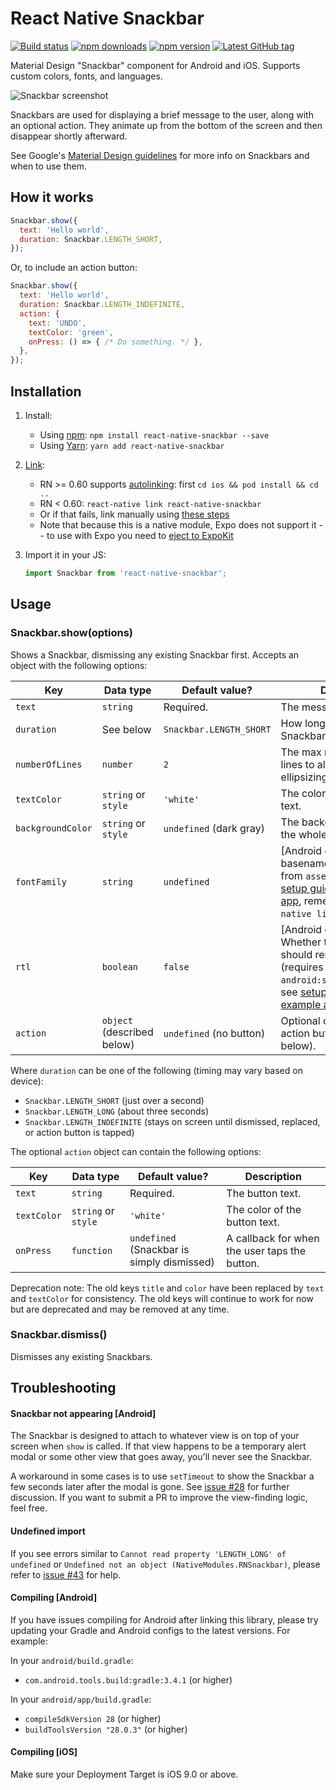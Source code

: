 # React Native Snackbar

[![Build status](https://travis-ci.org/cooperka/react-native-snackbar.svg?branch=master)](https://travis-ci.org/cooperka/react-native-snackbar)
[![npm downloads](https://img.shields.io/npm/dm/react-native-snackbar.svg)](https://www.npmjs.com/package/react-native-snackbar)
[![npm version](https://img.shields.io/npm/v/react-native-snackbar.svg)](https://www.npmjs.com/package/react-native-snackbar)
[![Latest GitHub tag](https://img.shields.io/github/tag/cooperka/react-native-snackbar.svg)](https://github.com/cooperka/react-native-snackbar)

Material Design "Snackbar" component for Android and iOS.
Supports custom colors, fonts, and languages.

![Snackbar screenshot](example/screenshots/snackbar.png)

Snackbars are used for displaying a brief message to the user, along with an optional action.
They animate up from the bottom of the screen and then disappear shortly afterward.

See Google's [Material Design guidelines](https://material.io/guidelines/components/snackbars-toasts.html) for more info on Snackbars
and when to use them.

## How it works

```js
Snackbar.show({
  text: 'Hello world',
  duration: Snackbar.LENGTH_SHORT,
});
```

Or, to include an action button:

```js
Snackbar.show({
  text: 'Hello world',
  duration: Snackbar.LENGTH_INDEFINITE,
  action: {
    text: 'UNDO',
    textColor: 'green',
    onPress: () => { /* Do something. */ },
  },
});
```

## Installation

1. Install:
    - Using [npm](https://www.npmjs.com/#getting-started): `npm install react-native-snackbar --save`
    - Using [Yarn](https://yarnpkg.com/): `yarn add react-native-snackbar`

2. [Link](https://facebook.github.io/react-native/docs/linking-libraries-ios.html):
    - RN >= 0.60 supports [autolinking](https://github.com/react-native-community/cli/blob/master/docs/autolinking.md): first `cd ios && pod install && cd ..`
    - RN < 0.60: `react-native link react-native-snackbar`
    - Or if that fails, link manually using [these steps](https://github.com/cooperka/react-native-snackbar/wiki/Manual-Installation)
    - Note that because this is a native module, Expo does not support it -- to use with Expo you need to [eject to ExpoKit](https://docs.expo.io/versions/latest/expokit/eject/)

3. Import it in your JS:

    ```js
    import Snackbar from 'react-native-snackbar';
    ```

## Usage

### Snackbar.show(options)

Shows a Snackbar, dismissing any existing Snackbar first. Accepts an object with the following options:

| Key | Data type | Default value? | Description |
|-----|-----------|----------------|-------------|
| `text` | `string` | Required. | The message to show. |
| `duration` | See below | `Snackbar.LENGTH_SHORT` | How long to display the Snackbar. |
| `numberOfLines` | `number` | `2` | The max number of text lines to allow before ellipsizing. |
| `textColor` | `string` or `style` | `'white'` | The color of the message text. |
| `backgroundColor` | `string` or `style` | `undefined` (dark gray) | The background color for the whole Snackbar. |
| `fontFamily` | `string` | `undefined` | [Android only] The basename of a `.ttf` font from `assets/fonts/` (see [setup guide](https://github.com/facebook/react-native/issues/25852) and [example app](/example), remember to `react-native link` after). |
| `rtl` | `boolean` | `false` | [Android only, API 17+] Whether the Snackbar should render right-to-left (requires `android:supportsRtl="true"`, see [setup guide](https://android-developers.googleblog.com/2013/03/native-rtl-support-in-android-42.html) and [example app](/example)). |
| `action` | `object` (described below) | `undefined` (no button) | Optional config for the action button (described below). |

Where `duration` can be one of the following (timing may vary based on device):

- `Snackbar.LENGTH_SHORT` (just over a second)
- `Snackbar.LENGTH_LONG` (about three seconds)
- `Snackbar.LENGTH_INDEFINITE` (stays on screen until dismissed, replaced, or action button is tapped)

The optional `action` object can contain the following options:

| Key | Data type | Default value? | Description |
|-----|-----------|----------------|-------------|
| `text` | `string` | Required. | The button text. |
| `textColor` | `string` or `style` | `'white'` | The color of the button text. |
| `onPress` | `function` | `undefined` (Snackbar is simply dismissed) | A callback for when the user taps the button. |

Deprecation note: The old keys `title` and `color` have been replaced by `text` and `textColor` for consistency.
The old keys will continue to work for now but are deprecated and may be removed at any time.

### Snackbar.dismiss()

Dismisses any existing Snackbars.

## Troubleshooting

#### Snackbar not appearing [Android]

The Snackbar is designed to attach to whatever view is on top of your screen when `show` is called. If that view happens to be a temporary alert modal or some other view that goes away, you'll never see the Snackbar.

A workaround in some cases is to use `setTimeout` to show the Snackbar a few seconds later after the modal is gone. See [issue #28](https://github.com/cooperka/react-native-snackbar/issues/28) for further discussion. If you want to submit a PR to improve the view-finding logic, feel free.

#### Undefined import

If you see errors similar to `Cannot read property 'LENGTH_LONG' of undefined` or `Undefined not an object (NativeModules.RNSnackbar)`, please refer to [issue #43](https://github.com/cooperka/react-native-snackbar/issues/43) for help.

#### Compiling [Android]

If you have issues compiling for Android after linking this library,
please try updating your Gradle and Android configs to the latest versions. For example:

In your `android/build.gradle`:

- `com.android.tools.build:gradle:3.4.1` (or higher)

In your `android/app/build.gradle`:

- `compileSdkVersion 28` (or higher)
- `buildToolsVersion "28.0.3"` (or higher)

#### Compiling [iOS]

Make sure your Deployment Target is iOS 9.0 or above.
